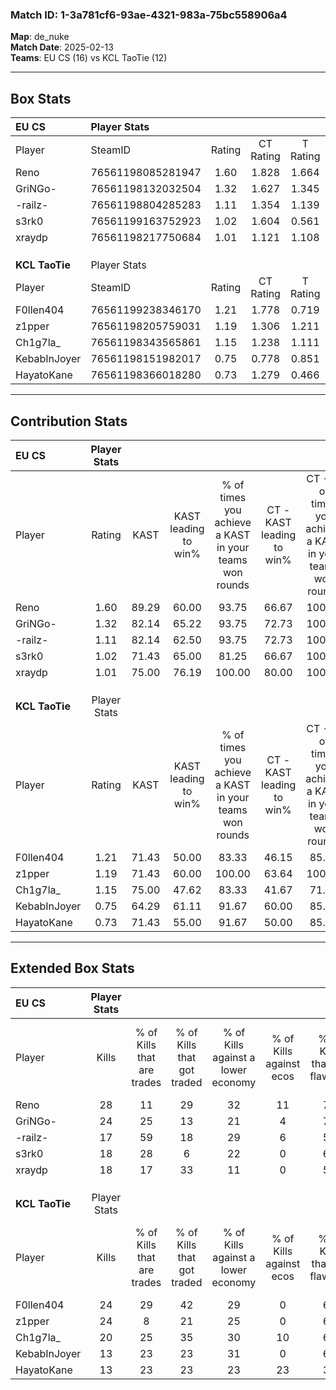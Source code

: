 ### Match ID: 1-3a781cf6-93ae-4321-983a-75bc558906a4  
**Map**: de_nuke  
**Match Date**: 2025-02-13  
**Teams**: EU CS (16) vs KCL TaoTie (12)  

---  

## Box Stats  

| **EU CS**      | Player Stats      |        |           |          |       |       |       |         |        |      |     |
| :- | :- | :-: | :-: | :-: | :-: | :-: | :-: | :-: | :-: | :-: | :-: |
| Player         | SteamID           | Rating | CT Rating | T Rating | KAST  |  ADR  | Kills | Assists | Deaths | K/D  | HS% |
| Reno           | 76561198085281947 |  1.60  |   1.828   |  1.664   | 89.29 | 107.9 |  28   |   12    |   19   | 1.47 | 60  |
| GriNGo-        | 76561198132032504 |  1.32  |   1.627   |  1.345   | 82.14 | 83.6  |  24   |    9    |   20   | 1.20 | 50  |
| -railz-        | 76561198804285283 |  1.11  |   1.354   |  1.139   | 82.14 | 65.3  |  17   |    6    |   16   | 1.06 | 29  |
| s3rk0          | 76561199163752923 |  1.02  |   1.604   |  0.561   | 71.43 | 61.1  |  18   |    4    |   17   | 1.06 | 11  |
| xraydp         | 76561198217750684 |  1.01  |   1.121   |  1.108   | 75.00 | 75.2  |  18   |    8    |   22   | 0.82 | 50  |
|                |                   |        |           |          |       |       |       |         |        |      |     |
|                |                   |        |           |          |       |       |       |         |        |      |     |
|                |                   |        |           |          |       |       |       |         |        |      |     |
| **KCL TaoTie** | Player Stats      |        |           |          |       |       |       |         |        |      |     |
| Player         | SteamID           | Rating | CT Rating | T Rating | KAST  |  ADR  | Kills | Assists | Deaths | K/D  | HS% |
| F0llen404      | 76561199238346170 |  1.21  |   1.778   |  0.719   | 71.43 | 88.4  |  24   |    6    |   22   | 1.09 | 50  |
| z1pper         | 76561198205759031 |  1.19  |   1.306   |  1.211   | 71.43 | 84.4  |  24   |    3    |   22   | 1.09 | 58  |
| Ch1g7la_       | 76561198343565861 |  1.15  |   1.238   |  1.111   | 75.00 | 80.1  |  20   |    4    |   18   | 1.11 | 25  |
| KebabInJoyer   | 76561198151982017 |  0.75  |   0.778   |  0.851   | 64.29 | 61.4  |  13   |    7    |   21   | 0.62 | 46  |
| HayatoKane     | 76561198366018280 |  0.73  |   1.279   |  0.466   | 71.43 | 47.7  |  13   |    3    |   22   | 0.59 | 76  |
---  

## Contribution Stats  

| **EU CS**      | Player Stats |       |                      |                                                        |                           |                                                             |                          |                                                            |
| :- | :-: | :-: | :-: | :-: | :-: | :-: | :-: | :-: |
| Player         |    Rating    | KAST  | KAST leading to win% | % of times you achieve a KAST in your teams won rounds | CT - KAST leading to win% | CT - % of times you achieve a KAST in your teams won rounds | T - KAST leading to win% | T - % of times you achieve a KAST in your teams won rounds |
| Reno           |     1.60     | 89.29 |        60.00         |                         93.75                          |           66.67           |                           100.00                            |          53.85           |                           87.50                            |
| GriNGo-        |     1.32     | 82.14 |        65.22         |                         93.75                          |           72.73           |                           100.00                            |          58.33           |                           87.50                            |
| -railz-        |     1.11     | 82.14 |        62.50         |                         93.75                          |           72.73           |                           100.00                            |          53.85           |                           87.50                            |
| s3rk0          |     1.02     | 71.43 |        65.00         |                         81.25                          |           66.67           |                           100.00                            |          62.50           |                           62.50                            |
| xraydp         |     1.01     | 75.00 |        76.19         |                         100.00                         |           80.00           |                           100.00                            |          72.73           |                           100.00                           |
|                |              |       |                      |                                                        |                           |                                                             |                          |                                                            |
|                |              |       |                      |                                                        |                           |                                                             |                          |                                                            |
|                |              |       |                      |                                                        |                           |                                                             |                          |                                                            |
| **KCL TaoTie** | Player Stats |       |                      |                                                        |                           |                                                             |                          |                                                            |
| Player         |    Rating    | KAST  | KAST leading to win% | % of times you achieve a KAST in your teams won rounds | CT - KAST leading to win% | CT - % of times you achieve a KAST in your teams won rounds | T - KAST leading to win% | T - % of times you achieve a KAST in your teams won rounds |
| F0llen404      |     1.21     | 71.43 |        50.00         |                         83.33                          |           46.15           |                            85.71                            |          57.14           |                           80.00                            |
| z1pper         |     1.19     | 71.43 |        60.00         |                         100.00                         |           63.64           |                           100.00                            |          55.56           |                           100.00                           |
| Ch1g7la_       |     1.15     | 75.00 |        47.62         |                         83.33                          |           41.67           |                            71.43                            |          55.56           |                           100.00                           |
| KebabInJoyer   |     0.75     | 64.29 |        61.11         |                         91.67                          |           60.00           |                            85.71                            |          62.50           |                           100.00                           |
| HayatoKane     |     0.73     | 71.43 |        55.00         |                         91.67                          |           50.00           |                            85.71                            |          62.50           |                           100.00                           |
---  

## Extended Box Stats  

| **EU CS**      | Player Stats |                            |                            |                                    |                         |                              |                                 |        |                             |                                     |                          |                               |                            |
| :- | :-: | :-: | :-: | :-: | :-: | :-: | :-: | :-: | :-: | :-: | :-: | :-: | :-: |
| Player         |    Kills     | % of Kills that are trades | % of Kills that got traded | % of Kills against a lower economy | % of Kills against ecos | % of Kills that are flawless | % of Kills that are close duels | Deaths | % of Deaths that get traded | % of Deaths against a lower economy | % of Deaths against ecos | % of Deaths that are flawless | % of Deaths that are close |
| Reno           |      28      |             11             |             29             |                 32                 |           11            |              75              |                0                |   19   |             37              |                 16                  |            5             |              47               |             5              |
| GriNGo-        |      24      |             25             |             13             |                 21                 |            4            |              71              |                4                |   20   |             45              |                 25                  |            0             |              65               |             20             |
| -railz-        |      17      |             59             |             18             |                 29                 |            6            |              59              |               18                |   16   |             38              |                 25                  |            0             |              63               |             6              |
| s3rk0          |      18      |             28             |             6              |                 22                 |            0            |              67              |                0                |   17   |              6              |                 18                  |            0             |              71               |             18             |
| xraydp         |      18      |             17             |             33             |                 11                 |            0            |              50              |                0                |   22   |             23              |                 18                  |            0             |              64               |             5              |
|                |              |                            |                            |                                    |                         |                              |                                 |        |                             |                                     |                          |                               |                            |
|                |              |                            |                            |                                    |                         |                              |                                 |        |                             |                                     |                          |                               |                            |
|                |              |                            |                            |                                    |                         |                              |                                 |        |                             |                                     |                          |                               |                            |
| **KCL TaoTie** | Player Stats |                            |                            |                                    |                         |                              |                                 |        |                             |                                     |                          |                               |                            |
| Player         |    Kills     | % of Kills that are trades | % of Kills that got traded | % of Kills against a lower economy | % of Kills against ecos | % of Kills that are flawless | % of Kills that are close duels | Deaths | % of Deaths that get traded | % of Deaths against a lower economy | % of Deaths against ecos | % of Deaths that are flawless | % of Deaths that are close |
| F0llen404      |      24      |             29             |             42             |                 29                 |            0            |              63              |               13                |   22   |             18              |                  9                  |            0             |              64               |             5              |
| z1pper         |      24      |             8              |             21             |                 25                 |            0            |              67              |                8                |   22   |             18              |                 14                  |            5             |              73               |             5              |
| Ch1g7la_       |      20      |             25             |             35             |                 30                 |           10            |              60              |               10                |   18   |              6              |                  6                  |            0             |              50               |             6              |
| KebabInJoyer   |      13      |             23             |             23             |                 31                 |            0            |              62              |                8                |   21   |             14              |                 14                  |            0             |              57               |             5              |
| HayatoKane     |      13      |             23             |             23             |                 23                 |           23            |              38              |               15                |   22   |             41              |                 14                  |            0             |              82               |             0              |
